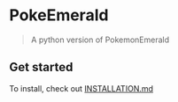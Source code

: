 # PokeEmerald
> A python version of PokemonEmerald

## Get started
To install, check out [INSTALLATION.md]()